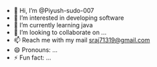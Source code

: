 - 👋 Hi, I’m @Piyush-sudo-007
- 👀 I’m interested in developing software
- 🌱 I’m currently learning java
- 💞️ I’m looking to collaborate on ...
- 📫 Reach me with my mail sraj71319@gmail.com 
- 😄 Pronouns: ...
- ⚡ Fun fact: ...

<!---
Piyush-sudo-007/Piyush-sudo-007 is a ✨ special ✨ repository because its `README.md` (this file) appears on your GitHub profile.
You can click the Preview link to take a look at your changes.
--->
